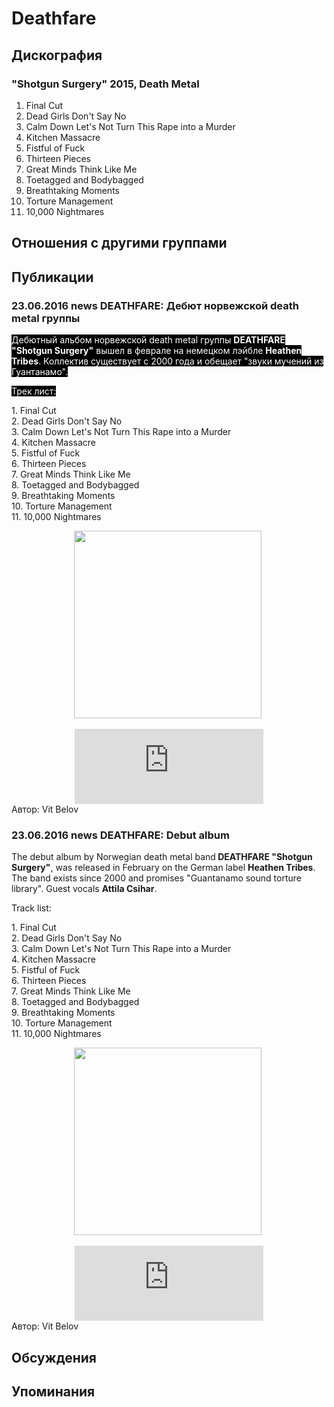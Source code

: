 # Deathfare



## Дискография

### "Shotgun Surgery" 2015, Death Metal

1. Final Cut
2. Dead Girls Don't Say No
3. Calm Down Let's Not Turn This Rape into a Murder
4. Kitchen Massacre
5. Fistful of Fuck
6. Thirteen Pieces
7. Great Minds Think Like Me
8. Toetagged and Bodybagged
9. Breathtaking Moments
10. Torture Management
11. 10,000 Nightmares


## Отношения с другими группами


## Публикации

### 23.06.2016 news DEATHFARE: Дебют норвежской death metal группы

<p><font color="#ffffff" style="background-color: rgb(0, 0, 0);">Дебютный альбом норвежской death metal группы <strong>DEATHFARE "Shotgun Surgery"</strong> вышел в феврале на немецком лэйбле <strong>Heathen Tribes</strong>. Коллектив существует с 2000 года и обещает "звуки мучений из Гуантанамо".</font></p><p><font color="#ffffff" style="background-color: rgb(0, 0, 0);">Трек лист:</font></p><p>1. Final Cut<br>2. Dead Girls Don't Say No<br>3. Calm Down Let's Not Turn This Rape into a Murder<br>4. Kitchen Massacre<br>5. Fistful of Fuck<br>6. Thirteen Pieces<br>7. Great Minds Think Like Me<br>8. Toetagged and Bodybagged<br>9. Breathtaking Moments<br>10. Torture Management<br>11. 10,000 Nightmares</p><p><center><img width="300" height="300" src="/images/news_rus/2016.06/29441.jpg" border="0">&nbsp;<p></p><p><center><iframe src="https://bandcamp.com/EmbeddedPlayer/album=3244171726/size=large/bgcol=ffffff/linkcol=0687f5/tracklist=false/artwork=small/transparent=true/" style="border: 0px currentColor; width: 60%; height: 120px;" seamless="">&lt;a href="http://deathfare.bandcamp.com/album/shotgun-surgery"&gt;Shotgun Surgery by Deathfare&lt;/a&gt;</iframe></center></center>
Автор: Vit Belov

### 23.06.2016 news DEATHFARE: Debut album

<p>The debut album by Norwegian death metal band<strong> DEATHFARE "Shotgun Surgery"</strong>, was released in February on the German label <strong>Heathen Tribes</strong>. The band exists since 2000 and promises "Guantanamo sound torture library". Guest vocals <strong>Attila Csihar</strong>.</p><p>Track list:</p><p>1. Final Cut<br>2. Dead Girls Don't Say No<br>3. Calm Down Let's Not Turn This Rape into a Murder<br>4. Kitchen Massacre<br>5. Fistful of Fuck<br>6. Thirteen Pieces<br>7. Great Minds Think Like Me<br>8. Toetagged and Bodybagged<br>9. Breathtaking Moments<br>10. Torture Management<br>11. 10,000 Nightmares</p><p><center><img width="300" height="300" src="/images/news_rus/2016.06/29441.jpg" border="0">&nbsp;<p></p><p><center><iframe src="https://bandcamp.com/EmbeddedPlayer/album=3244171726/size=large/bgcol=ffffff/linkcol=0687f5/tracklist=false/artwork=small/transparent=true/" style="border: 0px currentColor; width: 60%; height: 120px;" seamless="">&amp;amp;amp;lt;a href="http://deathfare.bandcamp.com/album/shotgun-surgery"&amp;amp;amp;gt;Shotgun Surgery by Deathfare&amp;amp;amp;lt;/a&amp;amp;amp;gt;</iframe></center></center>
Автор: Vit Belov


## Обсуждения


## Упоминания

